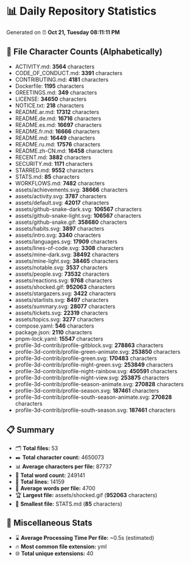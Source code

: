 # 📊 Daily Repository Statistics
Generated on ⏰ **Oct 21, Tuesday 08:11:11 PM**

## 📂 File Character Counts (Alphabetically)
- ACTIVITY.md: **3564** characters
- CODE_OF_CONDUCT.md: **3391** characters
- CONTRIBUTING.md: **4181** characters
- Dockerfile: **1195** characters
- GREETINGS.md: **349** characters
- LICENSE: **34650** characters
- NOTICE.txt: **218** characters
- README.ar.md: **17312** characters
- README.de.md: **16716** characters
- README.es.md: **16697** characters
- README.fr.md: **16666** characters
- README.md: **16449** characters
- README.ru.md: **17576** characters
- README.zh-CN.md: **16458** characters
- RECENT.md: **3882** characters
- SECURITY.md: **1171** characters
- STARRED.md: **9552** characters
- STATS.md: **85** characters
- WORKFLOWS.md: **7482** characters
- assets/achievements.svg: **38666** characters
- assets/activity.svg: **3787** characters
- assets/default.svg: **42017** characters
- assets/github-snake-dark.svg: **106567** characters
- assets/github-snake-light.svg: **106567** characters
- assets/github-snake.gif: **358680** characters
- assets/habits.svg: **3897** characters
- assets/intro.svg: **3340** characters
- assets/languages.svg: **17909** characters
- assets/lines-of-code.svg: **3308** characters
- assets/mine-dark.svg: **38492** characters
- assets/mine-light.svg: **38465** characters
- assets/notable.svg: **3537** characters
- assets/people.svg: **73532** characters
- assets/reactions.svg: **9768** characters
- assets/shocked.gif: **952063** characters
- assets/stargazers.svg: **3422** characters
- assets/starlists.svg: **8497** characters
- assets/summary.svg: **28077** characters
- assets/tickets.svg: **22319** characters
- assets/topics.svg: **3277** characters
- compose.yaml: **546** characters
- package.json: **2110** characters
- pnpm-lock.yaml: **15547** characters
- profile-3d-contrib/profile-gitblock.svg: **278863** characters
- profile-3d-contrib/profile-green-animate.svg: **253850** characters
- profile-3d-contrib/profile-green.svg: **170483** characters
- profile-3d-contrib/profile-night-green.svg: **253849** characters
- profile-3d-contrib/profile-night-rainbow.svg: **450591** characters
- profile-3d-contrib/profile-night-view.svg: **253875** characters
- profile-3d-contrib/profile-season-animate.svg: **270828** characters
- profile-3d-contrib/profile-season.svg: **187461** characters
- profile-3d-contrib/profile-south-season-animate.svg: **270828** characters
- profile-3d-contrib/profile-south-season.svg: **187461** characters

## 📋 Summary
- 🗂️ **Total files:** 53
- ✒️ **Total character count:** 4650073
- 📊 **Average characters per file:** 87737
- 📝 **Total word count:** 249141
- 🧾 **Total lines:** 14159
- 📐 **Average words per file:** 4700
- 🏆 **Largest file:** assets/shocked.gif (**952063** characters)
- 🥉 **Smallest file:** STATS.md (**85** characters)

## 🌟 Miscellaneous Stats
- ⌛ **Average Processing Time Per file:** ~0.5s (estimated)
- 🔥 **Most common file extension:** yml
- 🌐 **Total unique extensions:** 40
